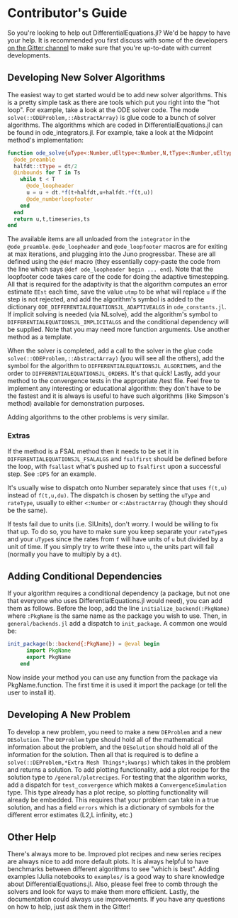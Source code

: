 # Contributor's Guide

So you're looking to help out DifferentialEquations.jl? We'd be happy to have
your help. It is recommended you first discuss with some of the developers
[on the Gitter channel](https://gitter.im/JuliaDiffEq/Lobby)
to make sure that you're up-to-date with current developments.

## Developing New Solver Algorithms

The easiest way to get started would be to add new solver algorithms. This is a
pretty simple task as there are tools which put you right into the "hot loop".
For example, take a look at the ODE solver code. The mode `solve(::ODEProblem,::AbstractArray)`
is glue code to a bunch of solver algorithms. The algorithms which are coded
in DifferentialEquations.jl can be found in ode_integrators.jl. For example,
take a look at the Midpoint method's implementation:

```julia
function ode_solve{uType<:Number,uEltype<:Number,N,tType<:Number,uEltypeNoUnits<:Number,rateType<:Number}(integrator::ODEIntegrator{:Midpoint,uType,uEltype,N,tType,uEltypeNoUnits,rateType})
  @ode_preamble
  halfdt::tType = dt/2
  @inbounds for T in Ts
    while t < T
      @ode_loopheader
      u = u + dt.*f(t+halfdt,u+halfdt.*f(t,u))
      @ode_numberloopfooter
    end
  end
  return u,t,timeseries,ts
end
```

The available items are all unloaded from the `integrator` in the `@ode_preamble`.
`@ode_loopheader` and `@ode_loopfooter` macros are for exiting at max iterations,
and plugging into the Juno progressbar. These are all defined
using the `@def` macro (they essentially copy-paste the code from the line which
says `@def ode_loopheader begin ... end`). Note that the loopfooter code takes
care of the code for doing the adaptive timestepping. All that is required for
the adaptivity is that the algorithm computes an error estimate `EEst` each time,
save the value `utmp` to be what will replace `u` if the step is not rejected,
and add the algorithm's symbol is added to the dictionary `ODE_DIFFERENTIALEQUATIONSJL_ADAPTIVEALGS`
in `ode_constants.jl`. If implicit solving is needed (via NLsolve),
add the algorithm's symbol to `DIFFERENTIALEQUATIONSJL_IMPLICITALGS` and the
conditional dependency will be supplied. Note that you may need more function
arguments. Use another method as a template.

When the solver is completed, add a call to the solver in the glue code
`solve(::ODEProblem,::AbstractArray)` (you will see all the others),
add the symbol for the algorithm to `DIFFERENTIALEQUATIONSJL_ALGORITHMS`, and
the order to `DIFFERENTIALEQUATIONSJL_ORDERS`. It's that quick! Lastly, add
your method to the convergence tests in the appropriate /test file.  Feel free
to implement any interesting or educational algorithm: they don't have to be
the fastest and it is always is useful to have such algorithms (like Simpson's method)
available for demonstration purposes.

Adding algorithms to the other problems is very similar.

### Extras

If the method is a FSAL method
then it needs to be set it in `DIFFERENTIALEQUATIONSJL_FSALALGS` and `fsalfirst`
should be defined before the loop, with `fsallast` what's pushed up to `fsalfirst`
upon a successful step. See `:DP5` for an example.

It's usually wise to dispatch onto Number separately since that uses `f(t,u)`
instead of `f(t,u,du)`. The dispatch is chosen by setting the `uType` and
`rateType`, usually to either `<:Number` or `<:AbstractArray` (though they
should be the same).

If tests fail due to units (i.e. SIUnits), don't worry. I would be willing to fix
that up. To do so, you have to make sure you keep separate your `rateType`s and
your `uType`s since the rates from `f` will have units of `u` but divided by
a unit of time. If you simply try to write these into `u`, the units part will
fail (normally you have to multiply by a ``dt``).

## Adding Conditional Dependencies

If your algorithm requires a conditional dependency (a package, but not one
that everyone who uses DifferentialEquations.jl would need), you can add them
as follows. Before the loop, add the line `initialize_backend(:PkgName)` where
`:PkgName` is the same name as the package you wish to use. Then, in `general/backends.jl`
add a dispatch to `init_package`. A common one would be:

```julia
init_package(b::backend{:PkgName}) = @eval begin
      import PkgName
      export PkgName
    end
```

Now inside your method you can use any function from the package via PkgName.function.
The first time it is used it import the package (or tell the user to install it).

## Developing A New Problem

To develop a new problem, you need to make a new `DEProblem` and a new `DESolution`.
The `DEProblem` type should hold all of the mathematical information about the
problem, and the `DESolution` should hold all of the information for the solution.
Then all that is required is to define a `solve(::DEProblem,*Extra Mesh Things*;kwargs)`
which takes in the problem and returns a solution. To add plotting functionality,
add a plot recipe for the solution type to `/general/plotrecipes`. For testing
that the algorithm works, add a dispatch for `test_convergence` which makes
a `ConvergenceSimulation` type. This type already has a plot recipe, so
plotting functionality will already be embedded. This requires that your
problem can take in a true solution, and has a field `errors` which is a
dictionary of symbols for the different error estimates (L2,L infinity, etc.)

## Other Help

There's always more to be. Improved plot recipes and new series recipes are
always nice to add more default plots. It is always helpful to have benchmarks
between different algorithms to see "which is best". Adding examples IJulia
notebooks to `examples/` is a good way to share knowledge about DifferentialEquations.jl.
Also, please feel free to comb through the solvers and look for ways to make them
more efficient. Lastly, the documentation could always use improvements. If you
have any questions on how to help, just ask them in the Gitter!
